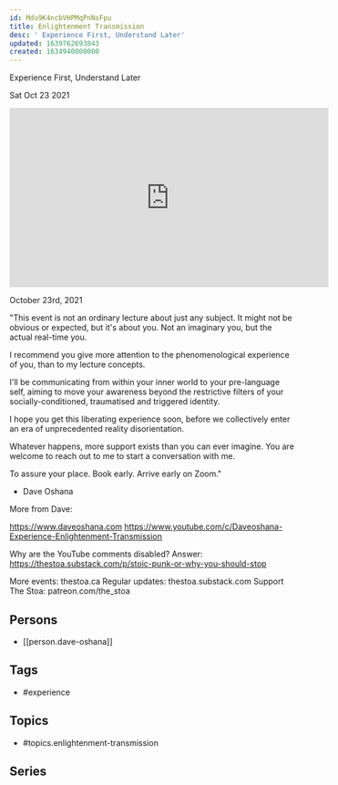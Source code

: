 ```yaml
---
id: Mdu9K4ncbVHPMqPnNsFpu
title: Enlightenment Transmission
desc: ' Experience First, Understand Later'
updated: 1639762693843
created: 1634940000000
---
```



 Experience First, Understand Later

Sat Oct 23 2021

<iframe width="560" height="315" src="https://www.youtube.com/embed/LD_1gdOBaXg" title="Enlightenment Transmission: Experience First, Understand Later w/ Dave Oshana" frameborder="0" allow="accelerometer; autoplay; clipboard-write; encrypted-media; gyroscope; picture-in-picture" allowfullscreen ></iframe>

October 23rd, 2021

"This event is not an ordinary lecture about just any subject. It might not be obvious or expected, but it's about you. Not an imaginary you, but the actual real-time you.

I recommend you give more attention to the phenomenological experience of you, than to my lecture concepts.

I'll be communicating from within your inner world to your pre-language self, aiming to move your awareness beyond the restrictive filters of your socially-conditioned, traumatised and triggered identity.

I hope you get this liberating experience soon, before we collectively enter an era of unprecedented reality disorientation.

Whatever happens, more support exists than you can ever imagine. You are welcome to reach out to me to start a conversation with me.

To assure your place. Book early. Arrive early on Zoom." 

- Dave Oshana

More from Dave: 

https://www.daveoshana.com
https://www.youtube.com/c/Daveoshana-Experience-Enlightenment-Transmission

Why are the YouTube comments disabled? Answer: https://thestoa.substack.com/p/stoic-punk-or-why-you-should-stop

More events: thestoa.ca 
Regular updates: thestoa.substack.com 
Support The Stoa: patreon.com/the_stoa

## Persons

- [[person.dave-oshana]]

## Tags

- #experience

## Topics

- #topics.enlightenment-transmission

## Series



